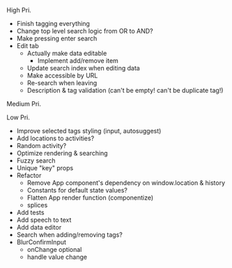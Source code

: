 High Pri.
* Finish tagging everything
* Change top level search logic from OR to AND?
* Make pressing enter search
* Edit tab
  * Actually make data editable
    * Implement add/remove item
  * Update search index when editing data
  * Make accessible by URL
  * Re-search when leaving
  * Description & tag validation (can't be empty! can't be duplicate tag!)

Medium Pri.

Low Pri.
* Improve selected tags styling (input, autosuggest)
* Add locations to activities?
* Random activity?
* Optimize rendering & searching
* Fuzzy search
* Unique "key" props
* Refactor
  * Remove App component's dependency on window.location & history
  * Constants for default state values?
  * Flatten App render function (componentize)
  * splices
* Add tests
* Add speech to text
* Add data editor
* Search when adding/removing tags?
* BlurConfirmInput
  * onChange optional
  * handle value change